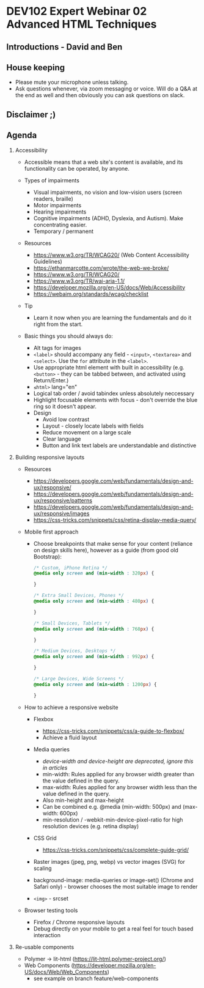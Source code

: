 # DEV102 Expert Webinar 02 Advanced HTML Techniques

## Introductions - David and Ben
## House keeping 
  - Please mute your microphone unless talking.
  - Ask questions whenever, via zoom messaging or voice. Will do a Q&A at the end as well and then obviously you can ask questions on slack.
## Disclaimer ;)  
  
## Agenda 
1. Accessibility 
    - Accessible means that a web site's content is available, and its functionality can be operated, by anyone.
    
    - Types of impairments
      - Visual impairments, no vision and low-vision users (screen readers, braille)
      - Motor impairments
      - Hearing impairments
      - Cognitive impairments (ADHD, Dyslexia, and Autism). Make concentrating easier.
      - Temporary / permanent 

    - Resources 
      - https://www.w3.org/TR/WCAG20/ (Web Content Accessibility Guidelines)
      - https://ethanmarcotte.com/wrote/the-web-we-broke/
      - https://www.w3.org/TR/WCAG20/
      - https://www.w3.org/TR/wai-aria-1.1/
      - https://developer.mozilla.org/en-US/docs/Web/Accessibility  
      - https://webaim.org/standards/wcag/checklist    

    - Tip
      - Learn it now when you are learning the fundamentals and do it right from the start. 
  
    - Basic things you should always do:    
      - Alt tags for images
      - `<label>` should accompany any field - `<input>`, `<textarea>` and `<select>`. Use the `for` attribute in the `<label>`. 
      - Use appropriate html element with built in accessibility (e.g. `<button>` - they can be tabbed between, and activated using Return/Enter.)      
      - `≤html>` lang="en"
      - Logical tab order / avoid tabindex unless absolutely neccessary
      - Highlight focusable elements with focus - don't override the blue ring so it doesn't appear. 
      - Design
        - Avoid low contrast
        - Layout - closely locate labels with fields
        - Reduce movement on a large scale
        - Clear language
        - Button and link text labels are understandable and distinctive

2. Building responsive layouts 
    - Resources
      - https://developers.google.com/web/fundamentals/design-and-ux/responsive/
      - https://developers.google.com/web/fundamentals/design-and-ux/responsive/patterns
      - https://developers.google.com/web/fundamentals/design-and-ux/responsive/images
      - https://css-tricks.com/snippets/css/retina-display-media-query/
  
    - Mobile first approach   
      - Choose breakpoints that make sense for your content (reliance on design skills here), however as a guide (from good old Bootstrap): 
    
        ```css
        /* Custom, iPhone Retina */ 
        @media only screen and (min-width : 320px) {

        }

        /* Extra Small Devices, Phones */ 
        @media only screen and (min-width : 480px) {

        }

        /* Small Devices, Tablets */
        @media only screen and (min-width : 768px) {

        }

        /* Medium Devices, Desktops */
        @media only screen and (min-width : 992px) {

        }

        /* Large Devices, Wide Screens */
        @media only screen and (min-width : 1200px) {

        }
        ```

    - How to achieve a responsive website
    
      - Flexbox
        - https://css-tricks.com/snippets/css/a-guide-to-flexbox/
        - Achieve a fluid layout
    
      - Media queries
        - *device-width and device-height are deprecated, ignore this in articles*
        - min-width: Rules applied for any browser width greater than the value defined in the query.
        - max-width: Rules applied for any browser width less than the value defined in the query.
        - Also min-height and max-height
        - Can be combined e.g. @media (min-width: 500px) and (max-width: 600px) 
        - min-resolution / -webkit-min-device-pixel-ratio for high resolution devices (e.g. retina display)

      - CSS Grid
        - https://css-tricks.com/snippets/css/complete-guide-grid/

      - Raster images (jpeg, png, webp) vs vector images (SVG) for scaling

      - background-image: media-queries or image-set() (Chrome and Safari only) - browser chooses the most suitable image to render
      - `<img>` - srcset

    - Browser testing tools
      - Firefox / Chrome responsive layouts
      - Debug directly on your mobile to get a real feel for touch based interaction

3. Re-usable components
    - Polymer -> lit-html (https://lit-html.polymer-project.org/)
    - Web Components (https://developer.mozilla.org/en-US/docs/Web/Web_Components)
      - see example on branch feature/web-components